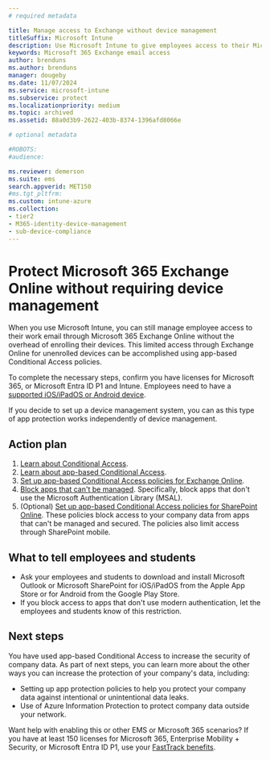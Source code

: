 ```yaml
---
# required metadata

title: Manage access to Exchange without device management
titleSuffix: Microsoft Intune
description: Use Microsoft Intune to give employees access to their Microsoft 365 Exchange Online email without setting up a device management system.
keywords: Microsoft 365 Exchange email access
author: brenduns
ms.author: brenduns
manager: dougeby
ms.date: 11/07/2024
ms.service: microsoft-intune
ms.subservice: protect
ms.localizationpriority: medium
ms.topic: archived
ms.assetid: 88a0d3b9-2622-403b-8374-1396afd8066e

# optional metadata

#ROBOTS:
#audience:

ms.reviewer: demerson
ms.suite: ems
search.appverid: MET150
#ms.tgt_pltfrm:
ms.custom: intune-azure
ms.collection:
- tier2
- M365-identity-device-management
- sub-device-compliance
---
```


# Protect Microsoft 365 Exchange Online without requiring device management

When you use Microsoft Intune, you can still manage employee access to their work email through Microsoft 365 Exchange Online without the overhead of enrolling their devices. This limited access through Exchange Online for unenrolled devices can be accomplished using app-based Conditional Access policies.

To complete the necessary steps, confirm you have licenses for Microsoft 365, or Microsoft Entra ID P1 and Intune. Employees need to have a [supported iOS/iPadOS or Android device](../fundamentals/supported-devices-browsers.md).

If you decide to set up a device management system, you can as this type of app protection works independently of device management.

## Action plan

1. [Learn about Conditional Access](conditional-access.md).
2. [Learn about app-based Conditional Access](app-based-conditional-access-intune.md).
3. [Set up app-based Conditional Access policies for Exchange Online](app-based-conditional-access-intune-create.md).
4. [Block apps that can't be managed](app-modern-authentication-block.md). Specifically, block apps that don't use the Microsoft Authentication Library (MSAL).
5. (Optional) [Set up app-based Conditional Access policies for SharePoint Online](app-based-conditional-access-intune-create.md). These policies block access to your company data from apps that can't be managed and secured. The policies also limit access through SharePoint mobile.

## What to tell employees and students

- Ask your employees and students to download and install Microsoft Outlook or Microsoft SharePoint for iOS/iPadOS from the Apple App Store or for Android from the Google Play Store.
- If you block access to apps that don't use modern authentication, let the employees and students know of this restriction.

## Next steps

You have used app-based Conditional Access to increase the security of company data. As part of next steps, you can learn more about the other ways you can increase the protection of your company's data, including:

- Setting up app protection policies to help you protect your company data against intentional or unintentional data leaks.
- Use of Azure Information Protection to protect company data outside your network.

Want help with enabling this or other EMS or Microsoft 365 scenarios? If you have at least 150 licenses for Microsoft 365, Enterprise Mobility + Security, or Microsoft Entra ID P1, use your [FastTrack benefits](/enterprise-mobility-security/solutions/enterprise-mobility-fasttrack-program).
